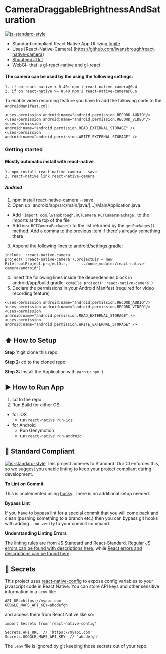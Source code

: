 #  CameraDraggableBrightnessAndSaturation
[![js-standard-style](https://img.shields.io/badge/code%20style-standard-brightgreen.svg?style=flat)](http://standardjs.com/)


* Standard compliant React Native App Utilizing [Ignite](https://github.com/infinitered/ignite)
* Uses [React-Native-Camera] (https://github.com/lwansbrough/react-native-camera)
* [Shoutem/UI kit](https://github.com/shoutem/ui)
* WebGl- that is [gl-react-native](https://github.com/gre/gl-react-native-v2) and [gl-react](https://github.com/gre/gl-react-v2)
#### The camera can be used by the using the following settings:
```
1. if on react-native < 0.40: npm i react-native-camera@0.4
2. if on react-native >= 0.40 npm i react-native-camera@0.6
```
To enable video recording feature you have to add the following code to the ``` AndroidManifest.xml ```:
```
<uses-permission android:name="android.permission.RECORD_AUDIO"/>
<uses-permission android:name="android.permission.RECORD_VIDEO"/>
<uses-permission android:name="android.permission.READ_EXTERNAL_STORAGE" />
<uses-permission android:name="android.permission.WRITE_EXTERNAL_STORAGE" />
```

### Getting started
#### Mostly automatic install with react-native
```
1. npm install react-native-camera --save
2. react-native link react-native-camera
``` 
##### Android
1. npm install react-native-camera --save
2. Open up `android/app/src/main/java/[...]/MainApplication.java.

  * Add ``` import com.lwansbrough.RCTCamera.RCTCameraPackage;``` to the imports at the top of the file
  * Add ```new RCTCameraPackage()``` to the list returned by the ```getPackages()``` method. Add a comma to the previous item if there's already something there
3. Append the following lines to android/settings.gradle:
  ```
  include ':react-native-camera'
  project(':react-native-camera').projectDir = new File(rootProject.projectDir, 	'../node_modules/react-native-camera/android')
  ```
4. Insert the following lines inside the dependencies block in android/app/build.gradle:
```compile project(':react-native-camera')```
5. Declare the permissions in your Android Manifest (required for video recording feature)
```
<uses-permission android:name="android.permission.RECORD_AUDIO"/>
<uses-permission android:name="android.permission.RECORD_VIDEO"/>
<uses-permission android:name="android.permission.READ_EXTERNAL_STORAGE" />
<uses-permission android:name="android.permission.WRITE_EXTERNAL_STORAGE" />
```
## :arrow_up: How to Setup

**Step 1:** git clone this repo:

**Step 2:** cd to the cloned repo:

**Step 3:** Install the Application with `yarn` or `npm i`


## :arrow_forward: How to Run App

1. cd to the repo
2. Run Build for either OS
  * for iOS
    * run `react-native run-ios`
  * for Android
    * Run Genymotion
    * run `react-native run-android`

## :no_entry_sign: Standard Compliant

[![js-standard-style](https://cdn.rawgit.com/feross/standard/master/badge.svg)](https://github.com/feross/standard)
This project adheres to Standard.  Our CI enforces this, so we suggest you enable linting to keep your project compliant during development.

**To Lint on Commit**

This is implemented using [husky](https://github.com/typicode/husky). There is no additional setup needed.

**Bypass Lint**

If you have to bypass lint for a special commit that you will come back and clean (pushing something to a branch etc.) then you can bypass git hooks with adding `--no-verify` to your commit command.

**Understanding Linting Errors**

The linting rules are from JS Standard and React-Standard.  [Regular JS errors can be found with descriptions here](http://eslint.org/docs/rules/), while [React errors and descriptions can be found here](https://github.com/yannickcr/eslint-plugin-react).

## :closed_lock_with_key: Secrets

This project uses [react-native-config](https://github.com/luggit/react-native-config) to expose config variables to your javascript code in React Native. You can store API keys
and other sensitive information in a `.env` file:

```
API_URL=https://myapi.com
GOOGLE_MAPS_API_KEY=abcdefgh
```

and access them from React Native like so:

```
import Secrets from 'react-native-config'

Secrets.API_URL  // 'https://myapi.com'
Secrets.GOOGLE_MAPS_API_KEY  // 'abcdefgh'
```

The `.env` file is ignored by git keeping those secrets out of your repo.


